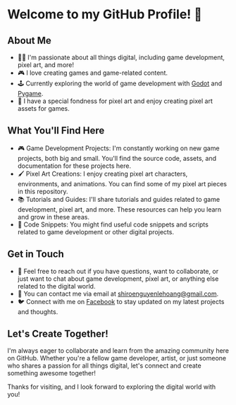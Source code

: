 # Welcome to my GitHub Profile! 👋

## About Me

- 👨‍💻 I'm passionate about all things digital, including game development, pixel art, and more!
- 🎮 I love creating games and game-related content.
- 🕹️ Currently exploring the world of game development with [Godot](https://godotengine.org/) and [Pygame](https://www.pygame.org/).
- 🎨 I have a special fondness for pixel art and enjoy creating pixel art assets for games.

## What You'll Find Here

- 🎮 Game Development Projects: I'm constantly working on new game projects, both big and small. You'll find the source code, assets, and documentation for these projects here.
- 🖌️ Pixel Art Creations: I enjoy creating pixel art characters, environments, and animations. You can find some of my pixel art pieces in this repository.
- 📚 Tutorials and Guides: I'll share tutorials and guides related to game development, pixel art, and more. These resources can help you learn and grow in these areas.
- 📃 Code Snippets: You might find useful code snippets and scripts related to game development or other digital projects.

## Get in Touch

- 💬 Feel free to reach out if you have questions, want to collaborate, or just want to chat about game development, pixel art, or anything else related to the digital world.
- 📧 You can contact me via email at [shiroenguyenlehoang@gmail.com](mailto:shiroenguyenlehoang@gmail.com).
- 🐦 Connect with me on [Facebook](https://www.facebook.com/nguyen.lehoang.56884) to stay updated on my latest projects and thoughts.

## Let's Create Together!

I'm always eager to collaborate and learn from the amazing community here on GitHub. Whether you're a fellow game developer, artist, or just someone who shares a passion for all things digital, let's connect and create something awesome together!

Thanks for visiting, and I look forward to exploring the digital world with you!

